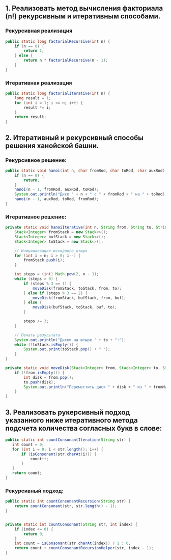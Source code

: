 ## 1. Реализовать метод вычисления факториала (n!) рекурсивным и итеративным способами.

### Рекурсивная реализация

```java
public static long factorialRecursive(int n) {
    if (n == 0) {
        return 1;
    } else {
        return n * factorialRecursive(n - 1);
    }
}

```

### Итеративная реализация

```java
public static long factorialIterative(int n) {
    long result = 1;
    for (int i = 1; i <= n; i++) {
        result *= i;
    }
    return result;
}
```

## 2. Итеративный и рекурсивный способы решения ханойской башни.

### Рекурсивное решение:

```java
public static void hanoi(int n, char fromRod, char toRod, char auxRod) {
    if (n == 0) {
        return;
    }
    hanoi(n - 1, fromRod, auxRod, toRod);
    System.out.println("Диск " + n + " с " + fromRod + " на " + toRod);
    hanoi(n - 1, auxRod, toRod, fromRod);
}
```

### Итеративное решение:

```java
private static void hanoiIterative(int n, String from, String to, String buf) {
    Stack<Integer> fromStack = new Stack<>();
    Stack<Integer> bufStack = new Stack<>();
    Stack<Integer> toStack = new Stack<>();

    // Инициализация исходного штыря
    for (int i = n; i > 0; i--) {
        fromStack.push(i);
    }

    int steps = (int) Math.pow(2, n - 1);
    while (steps > 0) {
        if (steps % 3 == 1) {
            moveDisk(fromStack, toStack, from, to);
        } else if (steps % 3 == 2) {
            moveDisk(fromStack, bufStack, from, buf);
        } else {
            moveDisk(bufStack, toStack, buf, to);
        }

        steps /= 3;
    }

    // Печать результата
    System.out.println("Диски на штыре " + to + ":");
    while (!toStack.isEmpty()) {
        System.out.print(toStack.pop() + " ");
    }
}

private static void moveDisk(Stack<Integer> from, Stack<Integer> to, String fromName, String toName) {
    if (!from.isEmpty()) {
        int disk = from.pop();
        to.push(disk);
        System.out.println("Переместить диск " + disk + " из " + fromName + " в " + toName);
    }
}

```

## 3. Реализовать рукерсивный подход указанного ниже итеративного метода подсчета количества согласных букв в слове:

```java
public static int countConsonantIteration(String str) {
   int count = 0;
   for (int i = 0; i < str.length(); i++) {
       if (isConsonant(str.charAt(i))) {
           count++;
       }
   }
   return count;
}
```
### Рекурсивный подход:

```java
public static int countConsonantRecursion(String str) {
    return countConsonant(str, str.length() - 1);
}


private static int countConsonant(String str, int index) {
    if (index <= 0) {
        return 0;
    }
    int count = isConsonant(str.charAt(index)) ? 1 : 0;
    return count + countConsonantRecursionHelper(str, index - 1);
}

```